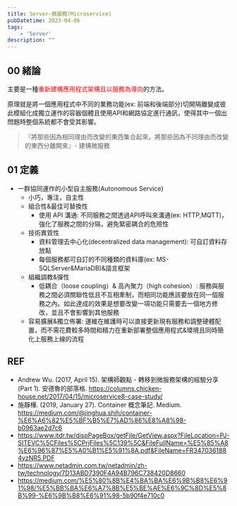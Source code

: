 ```yaml
---
title: Server-微服務(Microservice)
pubDatetime: 2023-04-06
tags: 
    - 'Server'
description: ""
---
```


## 00 緒論
主要是一種<font color=red>重新建構應用程式架構且以服務為導向</font>的方法。

原理就是將一個應用程式中不同的業務功能(ex: 前端和後端部分)切開隔離變成彼此模組化成獨立運作的容器個體且使用API和網路協定進行通訊，使得其中一個出問題時整個系統都不會受其影響。

> 『將那些因為相同理由而改變的東西集合起來，將那些因為不同理由而改變的東西分離開來』- 建構微服務

## 01 定義
- 一群協同運作的小型自主服務(Autonomous Service)
  * 小巧，專注，自主性
  * 組合性&最佳可替換性
    * 使用 API 溝通: 不同服務之間透過API呼叫來溝通(ex: HTTP,MQTT)，強化了服務之間的分隔，避免緊密耦合的危險性
  * 技術異質性
    * 資料管理去中心化(decentralized data management): 可自訂資料存放點
    * 每個服務都可自訂的不同種類的資料庫(ex: MS-SQLServer&MariaDB)&語言框架
  * 組織調教&彈性
    * 低耦合（loose coupling）& 高內聚力（high cohesion）: 服務與服務之間必須關聯性低且不互相牽制，而相同功能應該要放在同一個服務之內。如此達成的效果是想要改變一項功能只需要去一個地方修改，並且不會影響到其他服務
  * 容易擴展&獨立佈署: 運維在維護時可以直接更新現有服務和調整硬體配置，而不需花費較多時間和精力在重新部署整個應用程式&環境且同時簡化上服務上線的流程

## REF
- Andrew Wu. (2017, April 15). 架構師觀點 - 轉移到微服務架構的經驗分享 (Part 1). 安德魯的部落格. https://columns.chicken-house.net/2017/04/15/microservice8-case-study/
- 施靜樺. (2019, January 27). Container 概念筆記. Medium. https://medium.com/@jinghua.shih/container-%E6%A6%82%E5%BF%B5%E7%AD%86%E8%A8%98-b0963ae2d7c6
- https://www.itdr.tw/dispPageBox/getFile/GetView.aspx?FileLocation=PJ-SITEVC%5CFiles%5CPrjFiles%5C139%5C&FileFullName=%E5%85%A8%E6%96%87%E5%A0%B1%E5%91%8A.pdf&FileName=FR3470361884yzNR5.PDF
- https://www.netadmin.com.tw/netadmin/zh-tw/technology/7D13ABD7390F4A94B796C738420D8660
- https://medium.com/%E5%80%8B%E4%BA%BA%E6%9B%B8%E6%91%98/%E5%BB%BA%E6%A7%8B%E5%BE%AE%E6%9C%8D%E5%8B%99-%E6%9B%B8%E6%91%98-5b90f4e710c0